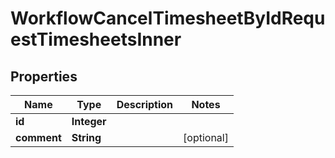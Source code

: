 

# WorkflowCancelTimesheetByIdRequestTimesheetsInner


## Properties

| Name | Type | Description | Notes |
|------------ | ------------- | ------------- | -------------|
|**id** | **Integer** |  |  |
|**comment** | **String** |  |  [optional] |



